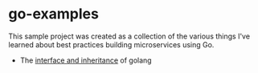 # go-examples
This sample project was created as a collection of the various things I've learned about best practices building microservices using Go.

- The [interface and inheritance](https://github.com/devexps/go-examples/inheritance) of golang
